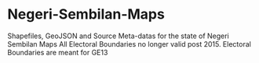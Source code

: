 # Negeri-Sembilan-Maps
Shapefiles, GeoJSON and Source Meta-datas for the state of Negeri Sembilan Maps
All Electoral Boundaries no longer valid post 2015. Electoral Boundaries are meant for GE13
